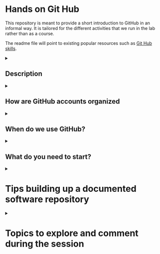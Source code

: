 # Hands on Git Hub

This repository is meant to provide a short introduction to GitHub in an informal way. It is tailored for the different activities that we run in the lab rather than as a course. 

The readme file will point to existing popular resources such as [Git Hub skills](https://github.com/skills).

<details id=2>
<summary><h2>Description</h2></summary>

(Extracted from [Simplilearn platform](https://www.simplilearn.com/tutorials/git-tutorial))

![What is Git](https://github.com/esgomezm/hands_on_github/raw/main/images/whats_git.png)
![What is GitHub](https://github.com/esgomezm/hands_on_github/raw/main/images/whats_github.png)
   
</details>

<details id=2.1>
<summary><h2>How are GitHub accounts organized</h2></summary>

  - **Personal GitHub account**: is unique and the owner of the account is the only one who can manage it. A personal account can have both private and public repositories. In the free version, each personal account can have a personal webpage built on top of GitHub pages. 
   
    A GitHub profile is many times the portfolio of a software developer or a researcher. GitHub can keep track or your coding activity, interaction and contributions to others (issues, discussions, commits, pull request), so you may consider take some care of it. To enrich the information given in your profile, you can always [add a README to the main page](https://docs.github.com/es/account-and-profile/setting-up-and-managing-your-github-profile/customizing-your-profile/managing-your-profile-readme).

  - **GitHub organizations**: Shared accounts where the lab (Henriques' lab) and open-source projects (BioImage.IO, Fiji, ImageJ2) can collaborate across many projects at once, with sophisticated security and administrative features. Teams usually work within organisations as it serves as a container for shared work and gives the work a unique name and brand.

Usually an organisation looks like this:
![GitHub Organisation](https://github.com/esgomezm/hands_on_github/raw/main/images/henriques_lab_organisation.png)

We can always see in the user's profile if they are part of any public organization:
![GitHub user with organisations](https://github.com/esgomezm/hands_on_github/raw/main/images/curtis_profile.png)
</details>

<details id=3>
<summary><h2>When do we use GitHub?</h2></summary>

### Examples of GitHub usage in the lab or in science:
- Collaborative or individual software projects (NanoJ, ZeroCostDL4Mic, BioImage Model Zoo, deepImageJ...)
- Methods (scripts for data analysis, pipelines, software components of a book chapter)
- Webpages
- Paper writting (*e.g.*, connect with Overleaf)
- Course materials
- Slides if they are programmable (ImJoy slides)

### GitHub is NOT 
- A data storage
</details>


<details id=4>
<summary><h2>What do you need to start?</h2></summary>

 - **Create a GitHub (https://github.com/) account**. The email can be changed in the future. It might be interesting to sign up as a member from an academical institution.
 - **Install Git locally**. Follow the guidelines [here](https://github.com/git-guides/install-git).

</details>

<details id=5>
<summary><h1>Tips building up a documented software repository</h1></summary>

   <details id=5.1>
   <summary><h2>Create a repo</h2></summary>

   <img src="https://github.com/esgomezm/hands_on_github/raw/main/images/create_repo.png" align="right" width="400"/>

   - Name: avoid using underscores (`_`) in the name. Changing the name of a repository in the future is not recommendable as all the links depend on this naming so take some time to think about it.
   - Public/Private: this is personal and depends on each project. Any of the choices are reversible.
   - README.md: It is the first thing that anyone will see when entering in your repo. It can be the main entry to the documentation of your code or the source to link other resources (webpages, wiki). It is a good place to link the code with any existing reference and to indicate how to cite the work.
   - .gitignore: it tells git which files or folders should not be tracked.
   - License: If you are developing some code that is expected to be public in the future, you shoudl always care about its license. GitHub has already the templates for many different licenses. The most common ones for open source are MIT, BSL3-Clause, BSL2-Clause, but the are plenty of them.
   </details>
   
   
   <details id=5.2>
   <summary><h2>Structure your repository</h2></summary>

   There are different ways of structuring software repositories depending on its use, programming language, dissemination points (conda, pip, maven).

   Here are some examples of well documented and installable repositories ([StarDist](https://github.com/stardist/stardist), [NanoJ SRRF](https://github.com/HenriquesLab/NanoJ-SRRF), [scikit-image](https://github.com/scikit-image/scikit-image), [bioimageio core python](https://github.com/bioimage-io/core-bioimage-io-python), [bioimageio core java](https://github.com/bioimage-io/core-bioimage-io-java)).

   In general terms, the main folder of your repo should contain: 
   - Code folder. In Java, it is usually src. In Python it usually has the name of the package we are building, as it is the one we call in the code.
   - Folder with examples, tools, images or additional information.
   - Scripts to reproduce the environment (`environment.yaml`, `requirements.txt`, `setup.py`, `setup.cfg`).
   - README.md
   - LICENSE

   </details>
   
   <details id=5.3>
   <summary><h2>Update your repository</h2></summary>
   
   - [Commits](https://docs.github.com/en/pull-requests/committing-changes-to-your-project/creating-and-editing-commits/about-commits): The most basic way to update a repository. They are small groups of meaningful changes. Basically, you change something in your files, register the changes and update the repository. While we can always check old code, commits are irreversible. This is why many times we work with pull requests.
   - [Pull requests](https://docs.github.com/en/pull-requests/collaborating-with-pull-requests/proposing-changes-to-your-work-with-pull-requests/about-pull-requests): It can gather a number of commits (registered changes in your code) or it is a way to contribute to someone's main code. They are used when the code needs to be changed considerably but the updates might be unstable, to work on aa general update or collaborate with someone's code. Indeed, this is the only way to contribute to someone's code when you do not have permissions to change it. A very nice feature of Pull Requests is that they allow discussions and reviews.
   - [Branches](https://docs.github.com/en/pull-requests/collaborating-with-pull-requests/proposing-changes-to-your-work-with-pull-requests/about-branches): GitHub repositories are organised in branches. The repository always has at least the main branch and then you can create additional ones wihout affecting the main code. They are quite useful when an exiting code is under development and you are actively working with it, as it does not disturb the main repository. Usually, we work on the branch and once the code is ready to be updated, we open a pull request to merge its content with the main repository.
   - [Tags](https://docs.github.com/en/desktop/contributing-and-collaborating-using-github-desktop/managing-commits/managing-tags): Tags are associated with commits, so you can use a tag to mark an individual point in your repository's history, including a version number for a release.
   
   </details>
  
   <details id=5.4>
   <summary><h2>Packaging your repo and track of versions</h2></summary>
    
   Releases are created once a repo is ready to be used, distributed or to set a version:
   - [Releases](https://docs.github.com/en/repositories/releasing-projects-on-github/about-releases): They package the repository and also allow including additional files for distribution. Releases are always associated with a branch and they always createa tag to mark a specific point in the repository's history. It is recommendable to build the version on top of the main branch. 
   
   </details>
</details>


<details id=x>
<summary><h1>Topics to explore and comment during the session</h1></summary>

- Issue tagging and assignments
- Workflows and continuous integration
- Organisation projects 
</details>
